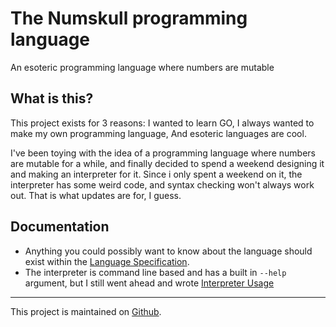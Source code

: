 # The Numskull programming language
 An esoteric programming language where numbers are mutable

## What is this?
 This project exists for 3 reasons:
 I wanted to learn GO,
 I always wanted to make my own programming language,
 And esoteric languages are cool.
 
 I've been toying with the idea of a programming language where numbers are mutable for a while, and finally decided to spend a weekend designing it and making an interpreter for it. Since i only spent a weekend on it, the interpreter has some weird code, and syntax checking won't always work out. That is what updates are for, I guess.

## Documentation
 - Anything you could possibly want to know about the language should exist within the [Language Specification](/Language%20Specification.md).
 - The interpreter is command line based and has a built in `--help` argument, but I still went ahead and wrote [Interpreter Usage](/USAGE.md)

---

This project is maintained on [Github](http://github.com/sukus21/numskull).
